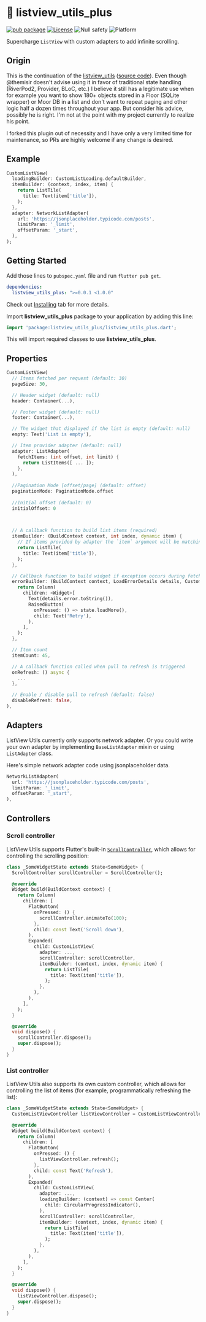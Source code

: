 # 📜 listview_utils_plus

[![pub package](https://img.shields.io/pub/v/listview_utils_plus.svg)](https://pub.dev/packages/listview_utils_plus)
[![License](https://img.shields.io/github/license/CsabaConsulting/listview_utils_plus)](https://github.com/CsabaConsulting/listview_utils_plus/blob/master/LICENSE)
![Null safety](https://img.shields.io/badge/null%20safety-true-brightgreen)
![Platform](https://img.shields.io/badge/platform-web%20%7C%20android%20%7C%20ios-ff69b4)

Supercharge `ListView` with custom adapters to add infinite scrolling.

## Origin

This is the continuation of the [listview_utils](https://pub.dev/packages/listview_utils/)
([source code](https://github.com/themisir/flutter-listutils/)). Even though @themisir
doesn't advise using it in favor of traditional state handling (RiverPod2, Provider, BLoC, etc.)
I believe it still has a legitimate use when for example you want to show 180+ objects stored
in a Floor (SQLite wrapper) or Moor DB in a list and don't want to repeat paging and other logic
half a dozen times throughout your app. But consider his advice, possibly he is right. I'm not at
the point with my project currently to realize his point.

I forked this plugin out of necessity and I have only a very limited time for maintenance, so PRs
are highly welcome if any change is desired.

## Example

```dart
CustomListView(
  loadingBuilder: CustomListLoading.defaultBuilder,
  itemBuilder: (context, index, item) {
    return ListTile(
      title: Text(item['title']),
    );
  },
  adapter: NetworkListAdapter(
    url: 'https://jsonplaceholder.typicode.com/posts',
    limitParam: '_limit',
    offsetParam: '_start',
  ),
);
```

## Getting Started

Add those lines to `pubspec.yaml` file and run `flutter pub get`.

```yaml
dependencies:
  listview_utils_plus: ">=0.0.1 <1.0.0"
```

Check out [Installing](https://pub.dev/packages/listview_utils_plus#-installing-tab-) tab for more details.

Import **listview_utils_plus** package to your application by adding this line:

```dart
import 'package:listview_utils_plus/listview_utils_plus.dart';
```

This will import required classes to use **listview_utils_plus**.

## Properties

```dart
CustomListView( 
  // Items fetched per request (default: 30)
  pageSize: 30,

  // Header widget (default: null)
  header: Container(...),

  // Footer widget (default: null)
  footer: Container(...),

  // The widget that displayed if the list is empty (default: null)
  empty: Text('List is empty'),

  // Item provider adapter (default: null)
  adapter: ListAdapter(
    fetchItems: (int offset, int limit) {
      return ListItems([ ... ]);
    },
  ),
  
  //Pagination Mode [offset/page] (default: offset)
  paginationMode: PaginationMode.offset 
  
  //Initial offset (default: 0)
  initialOffset: 0
  


  // A callback function to build list items (required)
  itemBuilder: (BuildContext context, int index, dynamic item) {
    // If items provided by adapter the `item` argument will be matching element
    return ListTile(
      title: Text(item['title']),
    );
  },

  // Callback function to build widget if exception occurs during fetching items
  errorBuilder: (BuildContext context, LoadErrorDetails details, CustomListViewState state) {
    return Column(
      children: <Widget>[
        Text(details.error.toString()),
        RaisedButton(
          onPressed: () => state.loadMore(),
          child: Text('Retry'),
        ),
      ],
    );
  },

  // Item count
  itemCount: 45,

  // A callback function called when pull to refresh is triggered
  onRefresh: () async {
    ...
  },

  // Enable / disable pull to refresh (default: false)
  disableRefresh: false,
),
```

## Adapters

ListView Utils currently only supports network adapter. Or you could write your own adapter by implementing `BaseListAdapter` mixin or using `ListAdapter` class.

Here's simple network adapter code using jsonplaceholder data.

```dart
NetworkListAdapter(
  url: 'https://jsonplaceholder.typicode.com/posts',
  limitParam: '_limit',
  offsetParam: '_start',
),
```

## Controllers
### Scroll controller
ListView Utils supports Flutter's built-in [`ScrollController`](https://api.flutter.dev/flutter/widgets/ScrollController-class.html),
which allows for controlling the scrolling position:

```dart
class _SomeWidgetState extends State<SomeWidget> {
  ScrollController scrollController = ScrollController();

  @override
  Widget build(BuildContext context) {
    return Column(
      children: [
        FlatButton(
          onPressed: () {
            scrollController.animateTo(100);
          },
          child: const Text('Scroll down'),
        ),
        Expanded(
          child: CustomListView(
            adapter: ...,
            scrollController: scrollController,
            itemBuilder: (context, index, dynamic item) {
              return ListTile(
                title: Text(item['title']),
              );
            },
          ),
        ),
      ],
    );
  }

  @override
  void dispose() {
    scrollController.dispose();
    super.dispose();
  }
}
```

### List controller
ListView Utils also supports its own custom controller, which allows for controlling the list of items
(for example, programmatically refreshing the list):

```dart
class _SomeWidgetState extends State<SomeWidget> {
  CustomListViewController listViewController = CustomListViewController();

  @override
  Widget build(BuildContext context) {
    return Column(
      children: [
        FlatButton(
          onPressed: () {
            listViewController.refresh();
          },
          child: const Text('Refresh'),
        ),
        Expanded(
          child: CustomListView(
            adapter: ...,
            loadingBuilder: (context) => const Center(
              child: CircularProgressIndicator(),
            ),
            scrollController: scrollController,
            itemBuilder: (context, index, dynamic item) {
              return ListTile(
                title: Text(item['title']),
              );
            },
          ),
        ),
      ],
    );
  }

  @override
  void dispose() {
    listViewController.dispose();
    super.dispose();
  }
}
```

